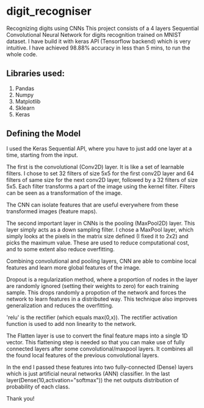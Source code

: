 # digit_recogniser
Recognizing digits using CNNs
This project consists of a 4 layers Sequential Convolutional Neural Network for digits recognition trained on MNIST dataset. I have build it with keras API (Tensorflow backend) which is very intuitive. I have achieved 98.88% accuracy in less than 5 mins, to run the whole code.

## Libraries used:
1. Pandas
2. Numpy
3. Matplotlib
4. Sklearn
5. Keras

## Defining the Model
I used the Keras Sequential API, where you have to just add one layer at a time, starting from the input.

The first is the convolutional (Conv2D) layer. It is like a set of learnable filters. I chose to set 32 filters of size 5x5 for the first conv2D layer and 64 filters of same size for the next conv2D layer, followed by a 32 filters of size 5x5. Each filter transforms a part of the image using the kernel filter. Filters can be seen as a transformation of the image.

The CNN can isolate features that are useful everywhere from these transformed images (feature maps).

The second important layer in CNNs is the pooling (MaxPool2D) layer. This layer simply acts as a down sampling filter. I chose a MaxPool layer, which simply looks at the pixels in the matrix size defined (I fixed it to 2x2) and picks the maximum value. These are used to reduce computational cost, and to some extent also reduce overfitting.

Combining convolutional and pooling layers, CNN are able to combine local features and learn more global features of the image.

Dropout is a regularization method, where a proportion of nodes in the layer are randomly ignored (setting their weights to zero) for each training sample. This drops randomly a propotion of the network and forces the network to learn features in a distributed way. This technique also improves generalization and reduces the overfitting.

'relu' is the rectifier (which equals max(0,x)). The rectifier activation function is used to add non linearity to the network.

The Flatten layer is use to convert the final feature maps into a single 1D vector. This flattening step is needed so that you can make use of fully connected layers after some convolutional/maxpool layers. It combines all the found local features of the previous convolutional layers.

In the end I passed these features into two fully-connected (Dense) layers which is just artificial neural networks (ANN) classifier. In the last layer(Dense(10,activation="softmax")) the net outputs distribution of probability of each class.

Thank you!

